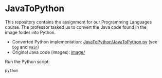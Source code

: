 # JavaToPython

This repository contains the assignment for our Programming Languages course. The professor tasked us to convert the Java code found in the image folder into Python.

- Converted Python implementation: [JavaToPython/JavaToPython.py](JavaToPython/JavaToPython.py) (see [`Dog`](JavaToPython/JavaToPython.py) and [`main`](JavaToPython/JavaToPython.py))
- Original Java code (images): [image/](image/JavaSnippet.png)

Run the Python script:

```sh
python
```